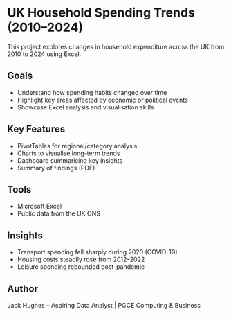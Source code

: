 # UK Household Spending Trends (2010–2024)

This project explores changes in household expenditure across the UK from 2010 to 2024 using Excel.

## Goals
- Understand how spending habits changed over time
- Highlight key areas affected by economic or political events
- Showcase Excel analysis and visualisation skills

## Key Features
- PivotTables for regional/category analysis
- Charts to visualise long-term trends
- Dashboard summarising key insights
- Summary of findings (PDF)

## Tools
- Microsoft Excel
- Public data from the UK ONS

## Insights
- Transport spending fell sharply during 2020 (COVID-19)
- Housing costs steadily rose from 2012–2022
- Leisure spending rebounded post-pandemic

## Author
Jack Hughes – Aspiring Data Analyst | PGCE Computing & Business
